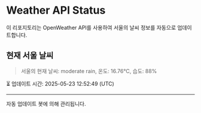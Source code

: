 
# Weather API Status

이 리포지토리는 OpenWeather API를 사용하여 서울의 날씨 정보를 자동으로 업데이트합니다.

## 현재 서울 날씨
> 서울의 현재 날씨: moderate rain, 온도: 16.76°C, 습도: 88%

⏳ 업데이트 시간: 2025-05-23 12:52:49 (UTC)

---
자동 업데이트 봇에 의해 관리됩니다.
